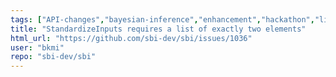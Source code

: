 ```yaml
---
tags: ["API-changes","bayesian-inference","enhancement","hackathon","likelihood-free-inference","machine-learning","parameter-estimation","pytorch","simulation-based-inference"]
title: "StandardizeInputs requires a list of exactly two elements"
html_url: "https://github.com/sbi-dev/sbi/issues/1036"
user: "bkmi"
repo: "sbi-dev/sbi"
---
```


